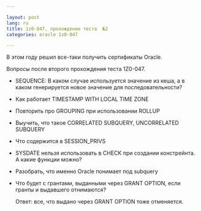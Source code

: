 ```yaml
---

layout: post  
lang: ru
title: 1z0-047, прохождение теста  №2  
categories: oracle 1z0-047  

---
```


В этом году решил все-таки получить сертификаты Oracle. 

Вопросы после второго прохождения теста 1Z0-047.

* SEQUENCE: В каком случае используется значение из кеша, а в каком генерируется новое значение для последовательности?

* Как работает TIMESTAMP WITH LOCAL TIME ZONE

* Повторить про GROUPING при использовании ROLLUP

* Выучить, что такое CORRELATED SUBQUERY, UNCORRELATED SUBQUERY

* Что содержится в SESSION_PRIVS

* SYSDATE нельзя использовать в CHECK при создании констрейнта. А какие функции можно?

* Разобрать, что именно Oracle понимает под subquery

* Что будет с грантами, выданными через GRANT OPTION, если гранты и выдавшего отнимаются?

  Ответ: все, что выдано через GRANT OPTION тоже отменяется.
